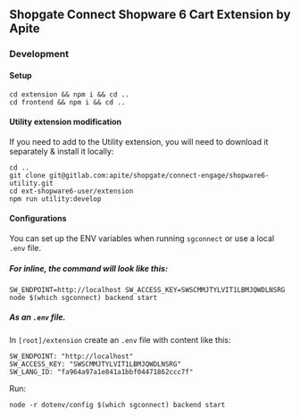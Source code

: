 ## Shopgate Connect Shopware 6 Cart Extension by Apite

### Development

#### Setup

```shell
cd extension && npm i && cd ..
cd frontend && npm i && cd ..
```

#### Utility extension modification

If you need to add to the Utility extension, you will need to download it separately & install it locally:

```shell
cd ..
git clone git@gitlab.com:apite/shopgate/connect-engage/shopware6-utility.git
cd ext-shopware6-user/extension
npm run utility:develop
```

#### Configurations

You can set up the ENV variables when running `sgconnect` or use a local `.env` file.

##### For inline, the command will look like this:

```shell
SW_ENDPOINT=http://localhost SW_ACCESS_KEY=SWSCMMJTYLVIT1LBMJQWDLNSRG node $(which sgconnect) backend start
```

##### As an `.env` file.

In `[root]/extension` create an `.env` file with content like this:

```dotenv
SW_ENDPOINT: "http://localhost"
SW_ACCESS_KEY: "SWSCMMJTYLVIT1LBMJQWDLNSRG"
SW_LANG_ID: "fa964a97a1e841a1bbf04471862ccc7f"
```

Run:

```shell
node -r dotenv/config $(which sgconnect) backend start
```
